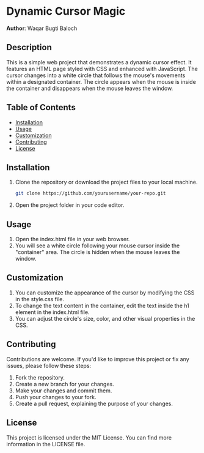 #  Dynamic Cursor Magic

**Author**: Waqar Bugti Baloch

## Description

This is a simple web project that demonstrates a dynamic cursor effect. It features an HTML page styled with CSS and enhanced with JavaScript. The cursor changes into a white circle that follows the mouse's movements within a designated container. The circle appears when the mouse is inside the container and disappears when the mouse leaves the window.

## Table of Contents

- [Installation](#installation)
- [Usage](#usage)
- [Customization](#customization)
- [Contributing](#contributing)
- [License](#license)

## Installation

1. Clone the repository or download the project files to your local machine.

   ```bash
   git clone https://github.com/yourusername/your-repo.git

2. Open the project folder in your code editor.

## Usage

1. Open the index.html file in your web browser.
2. You will see a white circle following your mouse cursor inside the "container" area. The circle is hidden when the mouse leaves the window.

## Customization
1. You can customize the appearance of the cursor by modifying the CSS in the style.css file.
2. To change the text content in the container, edit the text inside the h1 element in the index.html file.
3. You can adjust the circle's size, color, and other visual properties in the CSS.

## Contributing
Contributions are welcome. If you'd like to improve this project or fix any issues, please follow these steps:

1. Fork the repository.
2. Create a new branch for your changes.
3. Make your changes and commit them.
4. Push your changes to your fork.
5. Create a pull request, explaining the purpose of your changes.

## License
This project is licensed under the MIT License. You can find more information in the LICENSE file.



